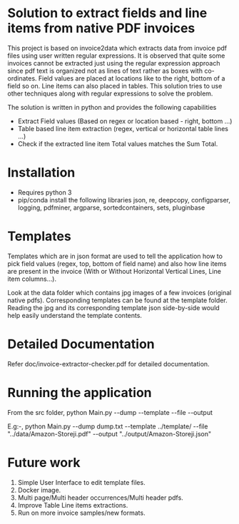 Solution to extract fields and line items from native PDF invoices
===========================================================

This project is based on invoice2data which extracts data from invoice pdf files using user written regular expressions. It is observed that quite some invoices cannot be extracted just using the regular expression approach since pdf text is organized not as lines of text rather as boxes with co-ordinates. Field values are placed at locations like to the right, bottom of a field so on. Line items can also placed in tables. This solution tries to use other techniques along with regular expressions to solve the problem.

The solution is written in python and provides the following capabilities

 *  Extract Field values (Based on regex or location based - right, bottom ...) 
 *  Table based line item extraction (regex, vertical or horizontal table lines ...) 
 *  Check if the extracted line item Total values matches the Sum Total. 

Installation
============

- Requires python 3
- pip/conda install the following libraries
	json, re, deepcopy, configparser, logging, pdfminer, argparse, sortedcontainers, sets, pluginbase

Templates
=========

Templates which are in json format are used to tell the application how to pick field values (regex, top, bottom of field name) and also how line items are present in the invoice (With or Without Horizontal Vertical Lines, Line item columns…).

Look at the data folder which contains jpg images of a few invoices (original native pdfs). Corresponding templates can be found at the template folder.
Reading the jpg and its corresponding template json side-by-side would help easily understand the template contents.

Detailed Documentation
======================
Refer doc/invoice-extractor-checker.pdf for detailed documentation.


Running the application
=======================

From the src folder, 
python Main.py --dump <PDF text content dump to file> --template <Location of folder where templates are placed> --file <Location of PDF> --output <Location to output extracted contents as json>

E.g:-,
python Main.py --dump dump.txt --template ../template/ --file "../data/Amazon-Storeji.pdf" --output "../output/Amazon-Storeji.json"


Future work
===========
1. Simple User Interface to edit template files.
2. Docker image.
3. Multi page/Multi header occurrences/Multi header pdfs.
4. Improve Table Line items extractions.
5. Run on more invoice samples/new formats.
